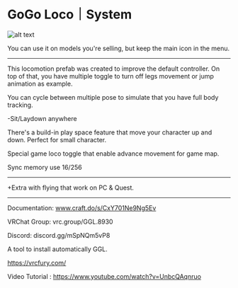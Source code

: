 # GoGo Loco｜System

![alt text](https://media.discordapp.net/attachments/974136857170419772/977669230549958656/icon_Go_Loco.png)


You can use it on models you're selling, but keep the main icon in the menu.
_____________________________________________

This locomotion prefab was created to improve the default controller. On top of that, you have multiple toggle to turn off legs movement or jump animation as example.

You can cycle between multiple pose to simulate that you have full body tracking.

-Sit/Laydown anywhere

There's a build-in play space feature that move your character up and down. Perfect for small character.

Special game loco toggle that enable advance movement for game map.

Sync memory use 16/256
_____________________________________________

+Extra with flying that work on PC & Quest.
_____________________________________________

Documentation: www.craft.do/s/CxY701Ne9Ng5Ev

VRChat Group: vrc.group/GGL.8930

Discord: discord.gg/mSpNQm5vP8

A tool to install automatically GGL.

https://vrcfury.com/

Video Tutorial : https://www.youtube.com/watch?v=UnbcQAqnruo
